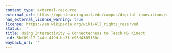 ```yaml
---
content_type: external-resource
external_url: https://openlearning.mit.edu/campus/digital-innovations/using-interactivity-connectedness-teach-ms-kinect
has_external_license_warning: true
license: https://en.wikipedia.org/wiki/All_rights_reserved
status: ''
title: Using Interactivity & Connectedness to Teach MS Kinect
uid: 5bf89c17-244e-419d-ba3f-e93d4385f68c
wayback_url: ''
---
```

